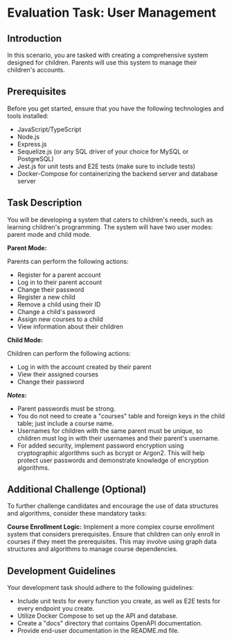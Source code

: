 # Evaluation Task: User Management

## Introduction

In this scenario, you are tasked with creating a comprehensive system designed for children. Parents will use this system to manage their children's accounts.

## Prerequisites

Before you get started, ensure that you have the following technologies and tools installed:

- JavaScript/TypeScript
- Node.js
- Express.js
- Sequelize.js (or any SQL driver of your choice for MySQL or PostgreSQL)
- Jest.js for unit tests and E2E tests (make sure to include tests)
- Docker-Compose for containerizing the backend server and database server

## Task Description

You will be developing a system that caters to children's needs, such as learning children's programming. The system will have two user modes: parent mode and child mode.

**Parent Mode:**

Parents can perform the following actions:
- Register for a parent account
- Log in to their parent account
- Change their password
- Register a new child
- Remove a child using their ID
- Change a child's password
- Assign new courses to a child
- View information about their children

**Child Mode:**

Children can perform the following actions:
- Log in with the account created by their parent
- View their assigned courses
- Change their password

***Notes:***
- Parent passwords must be strong.
- You do not need to create a "courses" table and foreign keys in the child table; just include a course name.
- Usernames for children with the same parent must be unique, so children must log in with their usernames and their parent's username.
- For added security, implement password encryption using cryptographic algorithms such as bcrypt or Argon2. This will help protect user passwords and demonstrate knowledge of encryption algorithms.

## Additional Challenge (Optional)

To further challenge candidates and encourage the use of data structures and algorithms, consider these mandatory tasks:

**Course Enrollment Logic:** Implement a more complex course enrollment system that considers prerequisites. Ensure that children can only enroll in courses if they meet the prerequisites. This may involve using graph data structures and algorithms to manage course dependencies.

## Development Guidelines

Your development task should adhere to the following guidelines:

- Include unit tests for every function you create, as well as E2E tests for every endpoint you create.
- Utilize Docker Compose to set up the API and database.
- Create a "docs" directory that contains OpenAPI documentation.
- Provide end-user documentation in the README.md file.
